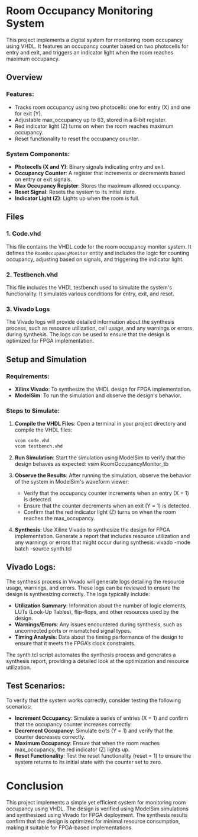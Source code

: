 # Room Occupancy Monitoring System

This project implements a digital system for monitoring room occupancy using VHDL. It features an occupancy counter based on two photocells for entry and exit, and triggers an indicator light when the room reaches maximum occupancy.

## Overview

### Features:
- Tracks room occupancy using two photocells: one for entry (X) and one for exit (Y).
- Adjustable max_occupancy up to 63, stored in a 6-bit register.
- Red indicator light (Z) turns on when the room reaches maximum occupancy.
- Reset functionality to reset the occupancy counter.

### System Components:
- **Photocells (X and Y)**: Binary signals indicating entry and exit.
- **Occupancy Counter**: A register that increments or decrements based on entry or exit signals.
- **Max Occupancy Register**: Stores the maximum allowed occupancy.
- **Reset Signal**: Resets the system to its initial state.
- **Indicator Light (Z)**: Lights up when the room is full.

## Files

### 1. Code.vhd
This file contains the VHDL code for the room occupancy monitor system. It defines the `RoomOccupancyMonitor` entity and includes the logic for counting occupancy, adjusting based on signals, and triggering the indicator light.

### 2. Testbench.vhd
This file includes the VHDL testbench used to simulate the system's functionality. It simulates various conditions for entry, exit, and reset.

### 3. Vivado Logs
The Vivado logs will provide detailed information about the synthesis process, such as resource utilization, cell usage, and any warnings or errors during synthesis. The logs can be used to ensure that the design is optimized for FPGA implementation.

## Setup and Simulation

### Requirements:
- **Xilinx Vivado**: To synthesize the VHDL design for FPGA implementation.
- **ModelSim**: To run the simulation and observe the design's behavior.

### Steps to Simulate:

1. **Compile the VHDL Files**:
   Open a terminal in your project directory and compile the VHDL files:
   ```bash
   vcom code.vhd
   vcom testbench.vhd

2. **Run Simulation**:
    Start the simulation using ModelSim to verify that the design behaves as expected:
        vsim RoomOccupancyMonitor_tb

3. **Observe the Results**:
    After running the simulation, observe the behavior of the system in ModelSim's waveform viewer:
    - Verify that the occupancy counter increments when an entry (X = 1) is detected.
    - Ensure that the counter decrements when an exit (Y = 1) is detected.
    - Confirm that the red indicator light (Z) turns on when the room reaches the max_occupancy.

4. **Synthesis**:
    Use Xilinx Vivado to synthesize the design for FPGA implementation. Generate a report that includes resource utilization and any warnings or errors that might occur during synthesis:
        vivado -mode batch -source synth.tcl


## Vivado Logs:
The synthesis process in Vivado will generate logs detailing the resource usage, warnings, and errors. These logs can be reviewed to ensure the design is synthesizing correctly. The logs typically include:

- **Utilization Summary**: Information about the number of logic elements, LUTs (Look-Up Tables), flip-flops, and other resources used by the design.
- **Warnings/Errors**: Any issues encountered during synthesis, such as unconnected ports or mismatched signal types.
- **Timing Analysis**: Data about the timing performance of the design to ensure that it meets the FPGA’s clock constraints.

The synth.tcl script automates the synthesis process and generates a synthesis report, providing a detailed look at the optimization and resource utilization.

## Test Scenarios:
To verify that the system works correctly, consider testing the following scenarios:

- **Increment Occupancy**: Simulate a series of entries (X = 1) and confirm that the occupancy counter increases correctly.
- **Decrement Occupancy**: Simulate exits (Y = 1) and verify that the counter decreases correctly.
- **Maximum Occupancy**: Ensure that when the room reaches max_occupancy, the red indicator (Z) lights up.
- **Reset Functionality**: Test the reset functionality (reset = 1) to ensure the system returns to its initial state with the counter set to zero.

# Conclusion
This project implements a simple yet efficient system for monitoring room occupancy using VHDL. The design is verified using ModelSim simulations and synthesized using Vivado for FPGA deployment. The synthesis results confirm that the design is optimized for minimal resource consumption, making it suitable for FPGA-based implementations.
